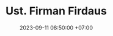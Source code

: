 ---
title: Ust. Firman Firdaus
date: 2023-09-11 08:50:00 +07:00
position: 3
jabatan: Kepala TDP & Kesantrian
img: "/uploads/ust-firman.jpg"
img-alt: Ust. Firman Firdaus
---
